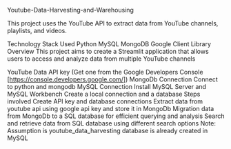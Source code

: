 Youtube-Data-Harvesting-and-Warehousing

This project uses the YouTube API to extract data from YouTube channels, playlists, and videos.

Technology Stack Used
Python
MySQL
MongoDB
Google Client Library
Overview
This project aims to create a Streamlit application that allows users to access and analyze data from multiple YouTube channels

YouTube Data API key (Get one from the Google Developers Console [https://console.developers.google.com/])
MongoDb Connection
Connect to python and mongodb
MySQL Connection
Install MySQL Server and MySQL Workbench
Create a local connection and a database
Steps involved
Create API key and database connections
Extract data from youtube api using google api key and store it in MongoDb
Migration data from MongoDb to a SQL database for efficient querying and analysis
Search and retrieve data from SQL database using different search options Note: Assumption is youtube_data_harvesting database is already created in MySQL
